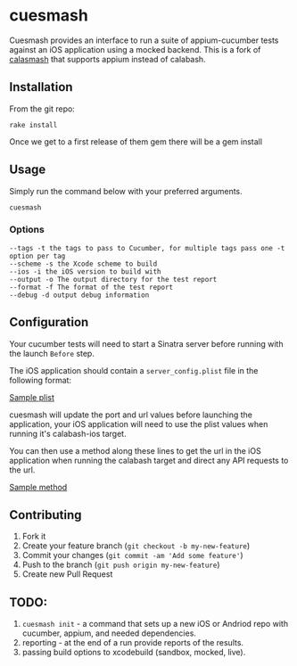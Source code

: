 cuesmash
========

<!-- [![Gem Version](https://badge.fury.io/rb/cuesmash.png)](http://badge.fury.io/rb/cuesmash)
[![Build Status](https://travis-ci.org/ustwo/cuesmash.png?branch=master)](https://travis-ci.org/ustwo/cuesmash) -->

Cuesmash provides an interface to run a suite of appium-cucumber tests against an iOS application using a mocked backend. This is a fork of [calasmash](https://github.com/ustwo/cuesmash) that supports appium instead of calabash.

## Installation

From the git repo:

    rake install

Once we get to a first release of them gem there will be a gem install

<!-- Add this line to your application's Gemfile:

    gem 'cuesmash'

And then execute:

    $ bundle install -->

## Usage

Simply run the command below with your preferred arguments.

    cuesmash

### Options

    --tags -t the tags to pass to Cucumber, for multiple tags pass one -t option per tag
    --scheme -s the Xcode scheme to build
    --ios -i the iOS version to build with
    --output -o The output directory for the test report
    --format -f The format of the test report
    --debug -d output debug information

## Configuration

Your cucumber tests will need to start a Sinatra server before running with the launch `Before` step.

The iOS application should contain a `server_config.plist` file in the following format:

[Sample plist](https://gist.github.com/alexfish/7505037)

cuesmash will update the port and url values before launching the application, your iOS application will need to use the plist values when running it's calabash-ios target.

You can then use a method along these lines to get the url in the iOS application when running the calabash target and direct any API requests to the url.

[Sample method](https://gist.github.com/alexfish/7505005)

## Contributing

1. Fork it
2. Create your feature branch (`git checkout -b my-new-feature`)
3. Commit your changes (`git commit -am 'Add some feature'`)
4. Push to the branch (`git push origin my-new-feature`)
5. Create new Pull Request

## TODO:

1. `cuesmash init` - a command that sets up a new iOS or Andriod repo with cucumber, appium, and needed dependencies.
2. reporting - at the end of a run provide reports of the results.
3. passing build options to xcodebuild (sandbox, mocked, live).
